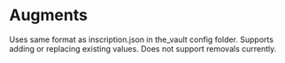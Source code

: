 # Augments
Uses same format as inscription.json in the_vault config folder. Supports adding or replacing existing values. Does not support removals currently.
